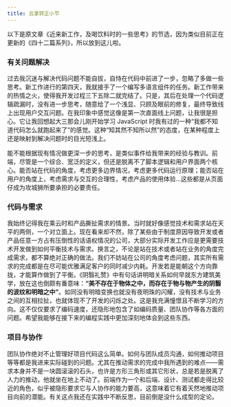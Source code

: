 ```yaml
---
title: 云拿转正小节
---
```


以下是原文章《近来新工作，及喝饮料时的一些思考》的节选，因为类似目前正在更新的《四十二篇系列》，所以放到这儿啦。

### 有关问题解决

过去我沉迷与解决代码问题不能自拔，自恃在代码中前进了一步，忽略了多做一些思考。新工作进行的第四天，我就接手了一个编写多语言组件的任务。新工作带来的热情之火，使得我开发过程三下五除二就完结了。只是，其后在处理一个代码逻辑疏漏时，没有进一步思考，随意给了一个浅显、只顾及眼前的修复，最终导致线上出现用户交互问题。在我印象中感觉这像是第一次直面线上问题，让我很是担心。它让我回想起大三那会儿刚开始学习 JavaScript 时我有过的一种“我都不知道代码怎么就跑起来了”的感觉。这种“知其然不知所以然”的态度，在某种程度上还是映射到解决问题时的目光短浅上。

能不能根据现有情况做更深一步的思考，是类似事件给我带来的经验与教训。前端，尽管是一个综合、宽泛的定义，但还是脱离不了脚本逻辑和用户界面两个核心。能否站在代码的角度，考虑更多边界情况，考虑更多代码运行原理；能否站在用户的角度上，考虑需求与交互的合理性，考虑产品的使用体验...这些都是从页面仔成为攻城狮所要承担的必要责任。

### 代码与需求

我始终记得我在乘云时和产品撕扯需求的情景。当时就好像感觉技术和需求站在天平的两侧，一个对立面上。现在看来却不然，除了某些由于制度原因导致开发或者产品任意一方占有压倒性的话语权情况的公司，大部分实际开发工作应是更需要技术开发做到如何平衡技术与需求。换言之，不论是站在技术或者站在业务的角度完成需求，都不算绝对正确的做法。我们不妨站在公司的角度考虑问题，其实所有需求的完成都是在尽可能优雅满足客户的同时减少内耗。开发若是能朝这个方向靠拢，才能算作做到了平衡。《阴翳礼赞》中有句话讲明暗关系如何早就东方建筑美学，放在这也倒颇有番意味：**“美不存在于物体之中，而存在于物与物产生的阴翳的波纹和明暗之中”**。如同没有明暗变换也就没有夜明珠的闪耀，没有技术与业务之间的互相拉扯，也就体现不了开发的闪烁之处。这是我充满憧憬且不断学习的方向。这不仅仅要求了编码速度，还隐形地包含了如编码质量、团队协作等各方面的问题。希望我能够在接下来的编程实践中更加深刻地体会到这些东西。

### 项目与协作

团队协作绝对不止管理好项目代码这么简单。如何与团队成员沟通，如何推动项目等等都是我进来实际碰到的问题。尤其在推动需求的完成中我所遇到的难点——需求本身并不是一块圆滚滚的石头，也许是方形三角形或其它形状，总是若是脱离了人力的推动，他就坐在地上不动了。前端作为一个和后端、设计、测试都走得比较近的角色，似乎被隐形要求它与人协作的能力要高，这意味着它有着天然地推动项目向前的潜能。有关这点我还在实践中不断反思，目前倒是没什么成型的定论。
